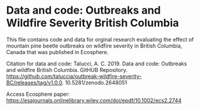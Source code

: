 # Data and code: Outbreaks and Wildfire Severity British Columbia 
This file contains code and data for orginal research evaluating the effect of mountain pine beetle outbreaks on wildfire severity in British Columbia, Canada that was published in Ecosphere.


Citation for data and code: Talucci, A. C. 2019. Data and code: Outbreaks and wildfire British Columbia. GitHUB Repository. https://github.com/taluccia/outbreak-wildfire-severity-BC/releases/tag/v1.0.0. 10.5281/zenodo.2648051

Access Ecosphere paper: https://esajournals.onlinelibrary.wiley.com/doi/epdf/10.1002/ecs2.2744

